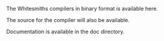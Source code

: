 The Whitesmiths compilers in binary format is available here.

The source for the compiler will also be available.

Documentation is available in the doc directory.
